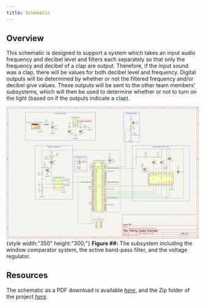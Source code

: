 ```yaml
---
title: Schematic
---
```


## Overview

This schematic is designed to support a system which takes an input audio frequency and decibel level and filters each separately so that only the frequency and decibel of a clap are output. Therefore, if the input sound was a clap, there will be values for both decibel level and frequency. Digital outputs will be determined by whether or not the filtered frequency and/or decibel give values. These outputs will be sent to the other team members' subsystems, which will then be used to determine whether or not to turn on the light (based on if the outputs indicate a clap).


![schematic](SubsystemSchematicDesign2.30.png){style width:"350" height:"300;"}
**Figure ##:** The subsystem including the window comparator system, the active band-pass filter, and the voltage regulator.


## Resources

The schematic as a PDF download is available [*here*](SubsystemSchematicDesign2.30.pdf), and the Zip folder of the project [*here*](SubsystemSchematicDesign2.30.zip).
